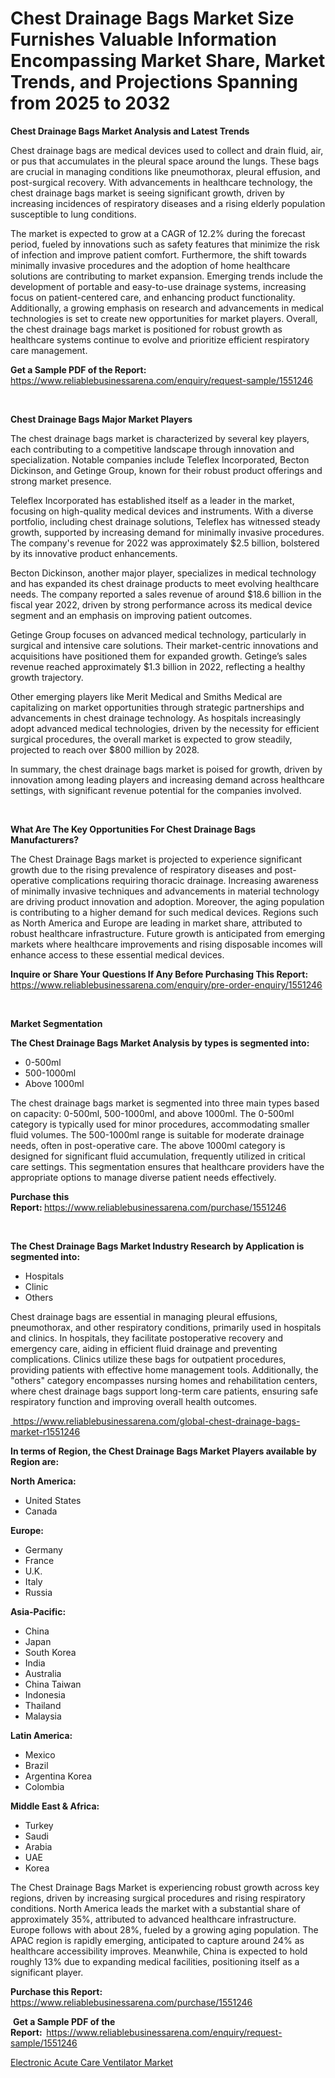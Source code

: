 <p><h1>Chest Drainage Bags Market Size Furnishes Valuable Information Encompassing Market Share, Market Trends, and Projections Spanning from 2025 to 2032</h1></p><p><strong>Chest Drainage Bags Market Analysis and Latest Trends</strong></p>
<p><p>Chest drainage bags are medical devices used to collect and drain fluid, air, or pus that accumulates in the pleural space around the lungs. These bags are crucial in managing conditions like pneumothorax, pleural effusion, and post-surgical recovery. With advancements in healthcare technology, the chest drainage bags market is seeing significant growth, driven by increasing incidences of respiratory diseases and a rising elderly population susceptible to lung conditions.</p><p>The market is expected to grow at a CAGR of 12.2% during the forecast period, fueled by innovations such as safety features that minimize the risk of infection and improve patient comfort. Furthermore, the shift towards minimally invasive procedures and the adoption of home healthcare solutions are contributing to market expansion. Emerging trends include the development of portable and easy-to-use drainage systems, increasing focus on patient-centered care, and enhancing product functionality. Additionally, a growing emphasis on research and advancements in medical technologies is set to create new opportunities for market players. Overall, the chest drainage bags market is positioned for robust growth as healthcare systems continue to evolve and prioritize efficient respiratory care management.</p></p>
<p><strong>Get a Sample PDF of the Report:&nbsp;</strong> <a href="https://www.reliablebusinessarena.com/enquiry/request-sample/1551246?utm_campaign=2987&utm_medium=2&utm_source=Github&utm_content=ia&utm_term=04032025&utm_id=chest-drainage-bags">https://www.reliablebusinessarena.com/enquiry/request-sample/1551246</a></p>
<p>&nbsp;</p>
<p><strong>Chest Drainage Bags Major Market Players</strong></p>
<p><p>The chest drainage bags market is characterized by several key players, each contributing to a competitive landscape through innovation and specialization. Notable companies include Teleflex Incorporated, Becton Dickinson, and Getinge Group, known for their robust product offerings and strong market presence.</p><p>Teleflex Incorporated has established itself as a leader in the market, focusing on high-quality medical devices and instruments. With a diverse portfolio, including chest drainage solutions, Teleflex has witnessed steady growth, supported by increasing demand for minimally invasive procedures. The company's revenue for 2022 was approximately $2.5 billion, bolstered by its innovative product enhancements.</p><p>Becton Dickinson, another major player, specializes in medical technology and has expanded its chest drainage products to meet evolving healthcare needs. The company reported a sales revenue of around $18.6 billion in the fiscal year 2022, driven by strong performance across its medical device segment and an emphasis on improving patient outcomes.</p><p>Getinge Group focuses on advanced medical technology, particularly in surgical and intensive care solutions. Their market-centric innovations and acquisitions have positioned them for expanded growth. Getinge’s sales revenue reached approximately $1.3 billion in 2022, reflecting a healthy growth trajectory.</p><p>Other emerging players like Merit Medical and Smiths Medical are capitalizing on market opportunities through strategic partnerships and advancements in chest drainage technology. As hospitals increasingly adopt advanced medical technologies, driven by the necessity for efficient surgical procedures, the overall market is expected to grow steadily, projected to reach over $800 million by 2028.</p><p>In summary, the chest drainage bags market is poised for growth, driven by innovation among leading players and increasing demand across healthcare settings, with significant revenue potential for the companies involved.</p></p>
<p>&nbsp;</p>
<p><strong>What Are The Key Opportunities For Chest Drainage Bags Manufacturers?</strong></p>
<p><p>The Chest Drainage Bags market is projected to experience significant growth due to the rising prevalence of respiratory diseases and post-operative complications requiring thoracic drainage. Increasing awareness of minimally invasive techniques and advancements in material technology are driving product innovation and adoption. Moreover, the aging population is contributing to a higher demand for such medical devices. Regions such as North America and Europe are leading in market share, attributed to robust healthcare infrastructure. Future growth is anticipated from emerging markets where healthcare improvements and rising disposable incomes will enhance access to these essential medical devices.</p></p>
<p><strong>Inquire or Share Your Questions If Any Before Purchasing This Report:</strong> <a href="https://www.reliablebusinessarena.com/enquiry/pre-order-enquiry/1551246?utm_campaign=2987&utm_medium=2&utm_source=Github&utm_content=ia&utm_term=04032025&utm_id=chest-drainage-bags">https://www.reliablebusinessarena.com/enquiry/pre-order-enquiry/1551246</a></p>
<p>&nbsp;</p>
<p><strong>Market Segmentation</strong></p>
<p><strong>The Chest Drainage Bags Market Analysis by types is segmented into:</strong></p>
<p><ul><li>0-500ml</li><li>500-1000ml</li><li>Above 1000ml</li></ul></p>
<p><p>The chest drainage bags market is segmented into three main types based on capacity: 0-500ml, 500-1000ml, and above 1000ml. The 0-500ml category is typically used for minor procedures, accommodating smaller fluid volumes. The 500-1000ml range is suitable for moderate drainage needs, often in post-operative care. The above 1000ml category is designed for significant fluid accumulation, frequently utilized in critical care settings. This segmentation ensures that healthcare providers have the appropriate options to manage diverse patient needs effectively.</p></p>
<p><strong>Purchase this Report:&nbsp;</strong><a href="https://www.reliablebusinessarena.com/purchase/1551246?utm_campaign=2987&utm_medium=2&utm_source=Github&utm_content=ia&utm_term=04032025&utm_id=chest-drainage-bags">https://www.reliablebusinessarena.com/purchase/1551246</a></p>
<p>&nbsp;</p>
<p><strong>The Chest Drainage Bags Market Industry Research by Application is segmented into:</strong></p>
<p><ul><li>Hospitals</li><li>Clinic</li><li>Others</li></ul></p>
<p><p>Chest drainage bags are essential in managing pleural effusions, pneumothorax, and other respiratory conditions, primarily used in hospitals and clinics. In hospitals, they facilitate postoperative recovery and emergency care, aiding in efficient fluid drainage and preventing complications. Clinics utilize these bags for outpatient procedures, providing patients with effective home management tools. Additionally, the "others" category encompasses nursing homes and rehabilitation centers, where chest drainage bags support long-term care patients, ensuring safe respiratory function and improving overall health outcomes.</p></p>
<p><a href="https://www.reliablebusinessarena.com/global-chest-drainage-bags-market-r1551246?utm_campaign=2987&utm_medium=2&utm_source=Github&utm_content=ia&utm_term=04032025&utm_id=chest-drainage-bags">&nbsp;https://www.reliablebusinessarena.com/global-chest-drainage-bags-market-r1551246</a></p>
<p><strong>In terms of Region, the Chest Drainage Bags Market Players available by Region are:</strong></p>
<p>
    <p> <strong> North America: </strong>
        <ul>
            <li>United States</li>
            <li>Canada</li>
        </ul>
        </p> 
    <p> <strong> Europe: </strong>
        <ul>
            <li>Germany</li>
            <li>France</li>
            <li>U.K.</li>
            <li>Italy</li>
            <li>Russia</li>
        </ul>
        </p> 
    <p> <strong> Asia-Pacific: </strong>
        <ul>
            <li>China</li>
            <li>Japan</li>
            <li>South Korea</li>
            <li>India</li>
            <li>Australia</li>
            <li>China Taiwan</li>
            <li>Indonesia</li>
            <li>Thailand</li>
            <li>Malaysia</li>
        </ul>
        </p> 
    <p> <strong> Latin America: </strong>
        <ul>
            <li>Mexico</li>
            <li>Brazil</li>
            <li>Argentina Korea</li>
            <li>Colombia</li>
        </ul>
        </p> 
    <p> <strong> Middle East & Africa: </strong>
        <ul>
            <li>Turkey</li>
            <li>Saudi</li>
            <li>Arabia</li>
            <li>UAE</li>
            <li>Korea</li>
        </ul>
    </p>
    </p>
<p><p>The Chest Drainage Bags Market is experiencing robust growth across key regions, driven by increasing surgical procedures and rising respiratory conditions. North America leads the market with a substantial share of approximately 35%, attributed to advanced healthcare infrastructure. Europe follows with about 28%, fueled by a growing aging population. The APAC region is rapidly emerging, anticipated to capture around 24% as healthcare accessibility improves. Meanwhile, China is expected to hold roughly 13% due to expanding medical facilities, positioning itself as a significant player.</p></p>
<p><strong>Purchase this Report: </strong><a href="https://www.reliablebusinessarena.com/purchase/1551246?utm_campaign=2987&utm_medium=2&utm_source=Github&utm_content=ia&utm_term=04032025&utm_id=chest-drainage-bags">https://www.reliablebusinessarena.com/purchase/1551246</a></p>
<p>&nbsp;<strong>Get a Sample PDF of the Report:&nbsp;&nbsp;</strong><a href="https://www.reliablebusinessarena.com/enquiry/request-sample/1551246?utm_campaign=2987&utm_medium=2&utm_source=Github&utm_content=ia&utm_term=04032025&utm_id=chest-drainage-bags">https://www.reliablebusinessarena.com/enquiry/request-sample/1551246</a></p>
<p><strong></strong></p>
<p><p><a href="https://github.com/alasmyayock/Market-Research-Report-List-1/blob/main/electronic-acute-care-ventilator-market.md?utm_campaign=2987&utm_medium=2&utm_source=Github&utm_content=ia&utm_term=04032025&utm_id=chest-drainage-bags">Electronic Acute Care Ventilator Market</a></p></p>